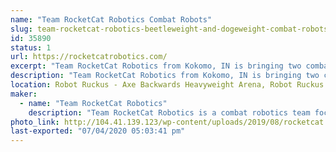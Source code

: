 ```yaml
---
name: "Team RocketCat Robotics Combat Robots"
slug: team-rocketcat-robotics-beetleweight-and-dogeweight-combat-robots
id: 35890
status: 1
url: https://rocketcatrobotics.com/
excerpt: "Team RocketCat Robotics from Kokomo, IN is bringing two combat robots to the Robot Ruckus! Each of these robots are brand new designs, and will be making their debut at Robot Ruckus 2019. "
description: "Team RocketCat Robotics from Kokomo, IN is bringing two combat robots to the Robot Ruckus! Each of these robots are brand new designs, and will be making their debut at Robot Ruckus 2019. We are bringing both a 3 pound Beetleweight robot, and a 30 pound Sportsman robot. Team RocketCat has over 40 years of competition robotics experience, and is excited to learn from the best of the best in Orlando!"
location: Robot Ruckus - Axe Backwards Heavyweight Arena, Robot Ruckus - Small Arena
maker:
  - name: "Team RocketCat Robotics"
    description: "Team RocketCat Robotics is a combat robotics team focused on building attractive, effective robots. The team hopes to use our robots to inspire others to find a passion for robotics and STEM. "
photo_link: http://104.41.139.123/wp-content/uploads/2019/08/rocketcat.jpg
last-exported: "07/04/2020 05:03:41 pm"
---
```

